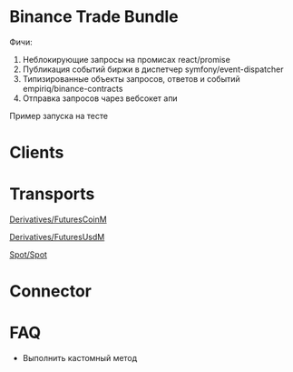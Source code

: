 Binance Trade Bundle
===

Фичи:

1) Неблокирующие запросы на промисах react/promise
2) Публикация событий биржи в диспетчер symfony/event-dispatcher
3) Типизированные объекты запросов, ответов и событий empiriq/binance-contracts
4) Отправка запросов чарез вебсокет апи

Пример запуска на тесте

# Clients

# Transports

[Derivatives/FuturesCoinM](src/Derivatives/FuturesCoinM)

[Derivatives/FuturesUsdM](src/Derivatives/FuturesUsdM)

[Spot/Spot](src/Spot/Spot)

# Connector

# FAQ

- Выполнить кастомный метод